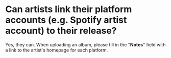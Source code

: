 # Can artists link their platform accounts (e.g. Spotify artist account) to their release?

Yes, they can. When uploading an album, please fill in the "**Notes**" field with a link to the artist's homepage for each platform.

